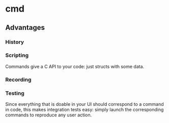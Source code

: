 # cmd

## Advantages

### History

### Scripting

Commands give a C API to your code: just structs with some data.

### Recording

### Testing

Since everything that is doable in your UI should correspond to a command in code, this makes integration tests easy: simply launch the corresponding commands to reproduce any user action.